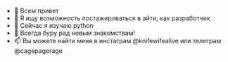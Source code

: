 - 👋 Всем привет
- 👀 Я ищу возможность постажироваться в айти, как разработчик
- 🌱 Сейчас я изучаю python
- 💞️ Всегда буру рад новым знакомствам!
- 📫 Вы можете найти меня в инстаграм @knifewifealive или телеграм @cagepagerage

<!---
knifewifealive/knifewifealive is a ✨ special ✨ repository because its `README.md` (this file) appears on your GitHub profile.
You can click the Preview link to take a look at your changes.
--->
